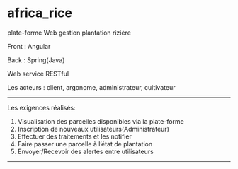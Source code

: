# africa_rice
plate-forme Web gestion plantation rizière 

Front : Angular

Back : Spring(Java)

Web service RESTful

Les acteurs : client, argonome, administrateur, cultivateur

******************************************************************
Les exigences réalisés:

1. Visualisation des parcelles disponibles via la plate-forme
2. Inscription de nouveaux utilisateurs(Administrateur)
3. Effectuer des traitements et les notifier
4. Faire passer une parcelle à l’état de plantation
5. Envoyer/Recevoir des alertes entre utilisateurs
******************************************************************
